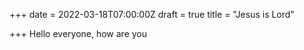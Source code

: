 +++
date = 2022-03-18T07:00:00Z
draft = true
title = "Jesus is Lord"

+++
Hello everyone, how are you